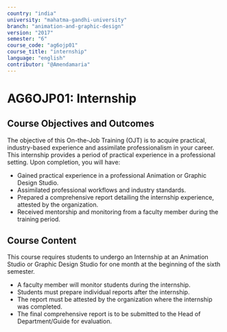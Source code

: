 ```yaml
---
country: "india"
university: "mahatma-gandhi-university"
branch: "animation-and-graphic-design"
version: "2017"
semester: "6"
course_code: "ag6ojp01"
course_title: "internship"
language: "english"
contributor: "@Amendamaria"
---
```


# AG6OJP01: Internship

## Course Objectives and Outcomes
The objective of this On-the-Job Training (OJT) is to acquire practical, industry-based experience and assimilate professionalism in your career. This internship provides a period of practical experience in a professional setting. Upon completion, you will have:
* Gained practical experience in a professional Animation or Graphic Design Studio.
* Assimilated professional workflows and industry standards.
* Prepared a comprehensive report detailing the internship experience, attested by the organization.
* Received mentorship and monitoring from a faculty member during the training period.

## Course Content
This course requires students to undergo an Internship at an Animation Studio or Graphic Design Studio for one month at the beginning of the sixth semester.
* A faculty member will monitor students during the internship.
* Students must prepare individual reports after the internship.
* The report must be attested by the organization where the internship was completed.
* The final comprehensive report is to be submitted to the Head of Department/Guide for evaluation.